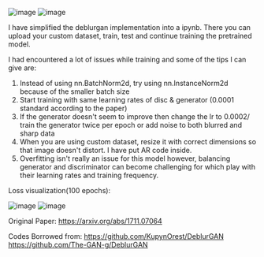![image](https://github.com/user-attachments/assets/32a92023-6fb6-43a1-a99d-adfe700d47f6)
![image](https://github.com/user-attachments/assets/5930f2df-4e0b-4d00-bbcd-1bdcab528380)


I have simplified the deblurgan implementation into a ipynb.
There you can upload your custom dataset, train, test and continue training the pretrained model.

I had encountered a lot of issues while training and some of the tips I can give are:

1. Instead of using nn.BatchNorm2d, try using nn.InstanceNorm2d because of the smaller batch size
2. Start training with same learning rates of disc & generator (0.0001 standard according to the paper)
3. If the generator doesn't seem to improve then change the lr to 0.0002/ train the generator twice per epoch or add noise to both blurred and sharp data
4. When you are using custom dataset, resize it with correct dimensions so that image doesn't distort. I have put AR code inside.
5. Overfitting isn't really an issue for this model however, balancing generator and discriminator can become challenging for which play with their learning rates and training frequency.

Loss visualization(100 epochs):

![image](https://github.com/user-attachments/assets/80091dc5-efa5-4ce0-9383-368a4989658e)
![image](https://github.com/user-attachments/assets/c09b9e00-040b-4d70-bdf0-eb28c25491c9)


Original Paper: 
https://arxiv.org/abs/1711.07064

Codes Borrowed from:
https://github.com/KupynOrest/DeblurGAN
https://github.com/The-GAN-g/DeblurGAN

